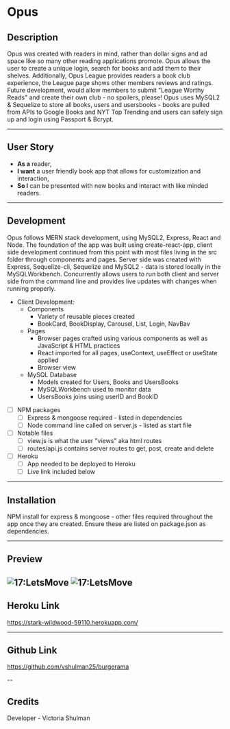 #  Opus

## Description 

Opus was created with readers in mind, rather than dollar signs and ad space like so many other reading applications promote. Opus allows the user to create a unique login, search for books and add them to their shelves. Additionally, Opus League provides readers a book club experience, the League page shows other members reviews and ratings. Future development, would allow members to submit "League Worthy Reads" and create their own club - no spoilers, please! Opus uses MySQL2 & Sequelize to store all books, users and usersbooks - books are pulled from APIs to Google Books and NYT Top Trending and users can safely sign up and login using Passport & Bcrypt.

---

## User Story

* **As a** reader, 
* **I want** a user friendly book app that allows for customization and interaction,
* **So I** can be presented with new books and interact with like minded readers.

---

## Development 

Opus follows MERN stack development, using MySQL2, Express, React and Node. The foundation of the app was built using create-react-app, client side development continued from this point with most files living in the src folder through components and pages. Server side was created with Express, Sequelize-cli, Sequelize and MySQL2 - data is stored locally in the MySQLWorkbench. Concurrently allows users to run both client and server side from the command line and provides live updates with changes when running properly.

 - Client Development:
     -  Components
        - Variety of reusable pieces created 
        - BookCard, BookDisplay, Carousel, List, Login, NavBav
     - Pages
        - Browser pages crafted using various components as well as JavaScript & HTML practices
        - React imported for all pages, useContext, useEffect or useState applied 
        - Browser view  
    -  MySQL Database  
         - Models created for Users, Books and UsersBooks
         - MySQLWorkbench used to monitor data
         - UsersBooks joins using userID and BookID
- [ ] NPM packages
    - [ ] Express & mongoose required - listed in dependencies 
    - [ ] Node command line called on server.js - listed as start file 
- [ ] Notable files  
    - [ ] view.js is what the user "views" aka html routes
    - [ ] routes/api.js contains server routes to get, post, create and delete
- [ ] Heroku
    - [ ] App needed to be deployed to Heroku
    - [ ] Live link included below  

---

## Installation 

NPM install for express & mongoose  - other files required throughout the app once they are created. Ensure these are listed on package.json as dependencies.

--- 

## Preview 

![17:LetsMove](./public/images/letsmove.png)
![17:LetsMove](./public/images/letsmovehome.png)
---

## Heroku Link 

https://stark-wildwood-59110.herokuapp.com/

---

## Github Link

https://github.com/vshulman25/burgerama

--

## Credits

Developer - Victoria Shulman 

